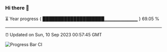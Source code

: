 ### Hi there 👋

⏳ Year progress { ████████████████████▁▁▁▁▁▁▁▁▁▁ } 69.05 %

---

⏰ Updated on Sun, 10 Sep 2023 00:57:45 GMT

![Progress Bar CI](https://github.com/JuvenileQ/Progress-Bar-CI/workflows/main/badge.svg)
